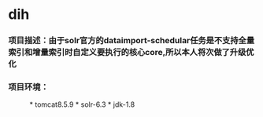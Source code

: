 # dih
### 项目描述：由于solr官方的dataimport-schedular任务是不支持全量索引和增量索引时自定义要执行的核心core,所以本人将次做了升级优化
### 项目环境：
            * tomcat8.5.9
            * solr-6.3
            * jdk-1.8

